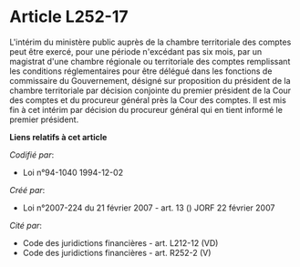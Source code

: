 # Article L252-17

L'intérim du ministère public auprès de la chambre territoriale des comptes peut être exercé, pour une période n'excédant pas
six mois, par un magistrat d'une chambre régionale ou territoriale des comptes remplissant les conditions réglementaires pour
être délégué dans les fonctions de commissaire du Gouvernement, désigné sur proposition du président de la chambre
territoriale par décision conjointe du premier président de la Cour des comptes et du procureur général près la Cour des
comptes. Il est mis fin à cet intérim par décision du procureur général qui en tient informé le premier président.

**Liens relatifs à cet article**

_Codifié par_:

  - Loi n°94-1040 1994-12-02

_Créé par_:

  - Loi n°2007-224 du 21 février 2007 - art. 13 () JORF 22 février 2007

_Cité par_:

  - Code des juridictions financières - art. L212-12 (VD)
  - Code des juridictions financières - art. R252-2 (V)
